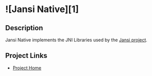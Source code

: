![Jansi Native][1]
==========

Description
-----------

Jansi Native implements the JNI Libraries used by the [Jansi project](http://jansi.fusesource.org/). 

Project Links
-------------

* [Project Home](http://jansi.fusesource.org/)
